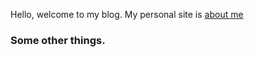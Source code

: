 Hello, welcome to my blog. My personal site is [about me](https://about.me/herchu)

### Some other things.


